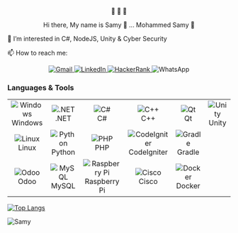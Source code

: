 <div align="center">
    👋 👋 👋
    <p align="center">Hi there, My name is Samy 🔫 ... Mohammed Samy 🔫</p>
</div>

👀 I’m interested in C#, NodeJS, Unity & Cyber Security

📫 How to reach me:

<div align="center">
    <a href="mailto:samymohammed92@gmail.com">
        <img src="https://img.shields.io/badge/Gmail-D14836?style=for-the-badge&logo=gmail&logoColor=white" alt="Gmail" />
    </a>
    <a href="https://www.linkedin.com/in/mohamed-samy92/">
        <img src="https://img.shields.io/badge/linkedin-%230077B5.svg?&style=for-the-badge&logo=linkedin&logoColor=white" alt="LinkedIn" />
    </a>
    <a href="https://www.hackerrank.com/samymohammed92">
        <img src="https://img.shields.io/badge/-Hackerrank-2EC866?style=for-the-badge&logo=HackerRank&logoColor=white" alt="HackerRank" />
    </a>
    <img src="https://img.shields.io/badge/WhatsApp-25D366?style=for-the-badge&logo=whatsapp&logoColor=white" alt="WhatsApp" />
</div>

### Languages & Tools

<table>
    <tr>
        <td align="center">
            <img src="https://img.shields.io/badge/Windows-0078D6?style=for-the-badge&logo=windows&logoColor=white" alt="Windows" />
            <br>Windows
        </td>
        <td align="center">
            <img src="https://img.shields.io/badge/.NET-5C2D91?style=for-the-badge&logo=.net&logoColor=white" alt=".NET" />
            <br>.NET
        </td>
        <td align="center">
            <img src="https://img.shields.io/badge/c%23-%23239120.svg?style=for-the-badge&logo=c-sharp&logoColor=white" alt="C#" />
            <br>C#
        </td>
        <td align="center">
            <img src="https://img.shields.io/badge/c++-%2300599C.svg?style=for-the-badge&logo=c%2B%2B&logoColor=white" alt="C++" />
            <br>C++
        </td>
        <td align="center">
            <img src="https://img.shields.io/badge/Qt-%23217346.svg?style=for-the-badge&logo=Qt&logoColor=white" alt="Qt" />
            <br>Qt
        </td>
        <td align="center">
            <img src="https://img.shields.io/badge/unity-%23000000.svg?style=for-the-badge&logo=unity&logoColor=white" alt="Unity" />
            <br>Unity
        </td>
    </tr>
    <tr>
        <td align="center">
            <img src="https://img.shields.io/badge/Linux-FCC624?style=for-the-badge&logo=linux&logoColor=black" alt="Linux" />
            <br>Linux
        </td>
        <td align="center">
            <img src="https://img.shields.io/badge/Python-3776AB?style=for-the-badge&logo=python&logoColor=white" alt="Python" />
            <br>Python
        </td>
        <td align="center">
            <img src="https://img.shields.io/badge/PHP-777BB4?style=for-the-badge&logo=php&logoColor=white" alt="PHP" />
            <br>PHP
        </td>
        <td align="center">
            <img src="https://img.shields.io/badge/codeigniter-EF4223?style=for-the-badge&logo=codeigniter&logoColor=white" alt="CodeIgniter" />
            <br>CodeIgniter
        </td>
        <td align="center">
            <img src="https://img.shields.io/badge/Gradle-02303A.svg?style=for-the-badge&logo=Gradle&logoColor=white" alt="Gradle" />
            <br>Gradle
        </td>
    </tr>
    <tr>
        <td align="center">
            <img src="https://img.shields.io/badge/odoo-17-violet" alt="Odoo" />
            <br>Odoo
        </td>
        <td align="center">
            <img src="https://img.shields.io/badge/mysql-%2300f.svg?style=for-the-badge&logo=mysql&logoColor=white" alt="MySQL" />
            <br>MySQL
        </td>
               <td align="center">
            <img src="https://img.shields.io/badge/-RaspberryPi-C51A4A?style=for-the-badge&logo=Raspberry-Pi" alt="Raspberry Pi" />
            <br>Raspberry Pi
        </td>
        <td align="center">
            <img src="https://img.shields.io/badge/cisco-%23049fd9.svg?style=for-the-badge&logo=cisco&logoColor=black" alt="Cisco" />
            <br>Cisco
        </td>
         <td align="center">
            <img src="https://img.shields.io/badge/docker-%230db7ed.svg?style=for-the-badge&logo=docker&logoColor=white" alt="Docker" />
            <br>Docker
        </td>
    </tr>
</table>

[![Top Langs](https://github-readme-stats.vercel.app/api/top-langs/?username=Morisamy)](https://github.com/Morisamy/Morisamy/blob/main/README.md)

![Samy](https://img.shields.io/badge/Samy-First%2C%20solve%20the%20problem.%20Then%2C%20write%20the%20code.-blue)
